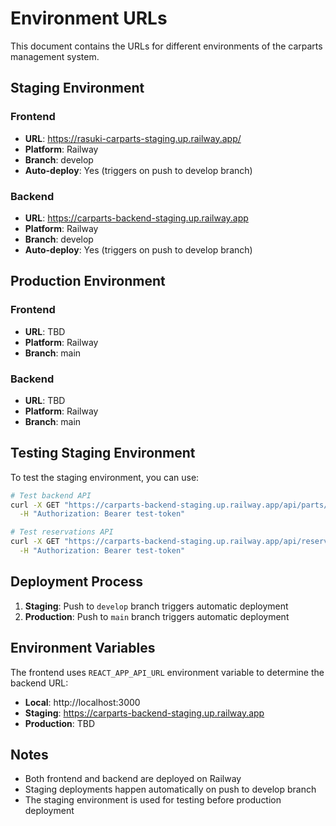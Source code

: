 # Environment URLs

This document contains the URLs for different environments of the carparts management system.

## Staging Environment

### Frontend
- **URL**: https://rasuki-carparts-staging.up.railway.app/
- **Platform**: Railway
- **Branch**: develop
- **Auto-deploy**: Yes (triggers on push to develop branch)

### Backend
- **URL**: https://carparts-backend-staging.up.railway.app
- **Platform**: Railway  
- **Branch**: develop
- **Auto-deploy**: Yes (triggers on push to develop branch)

## Production Environment

### Frontend
- **URL**: TBD
- **Platform**: Railway
- **Branch**: main

### Backend  
- **URL**: TBD
- **Platform**: Railway
- **Branch**: main

## Testing Staging Environment

To test the staging environment, you can use:

```bash
# Test backend API
curl -X GET "https://carparts-backend-staging.up.railway.app/api/parts/available" \
  -H "Authorization: Bearer test-token"

# Test reservations API
curl -X GET "https://carparts-backend-staging.up.railway.app/api/reservations" \
  -H "Authorization: Bearer test-token"
```

## Deployment Process

1. **Staging**: Push to `develop` branch triggers automatic deployment
2. **Production**: Push to `main` branch triggers automatic deployment

## Environment Variables

The frontend uses `REACT_APP_API_URL` environment variable to determine the backend URL:
- **Local**: http://localhost:3000
- **Staging**: https://carparts-backend-staging.up.railway.app
- **Production**: TBD

## Notes

- Both frontend and backend are deployed on Railway
- Staging deployments happen automatically on push to develop branch
- The staging environment is used for testing before production deployment

